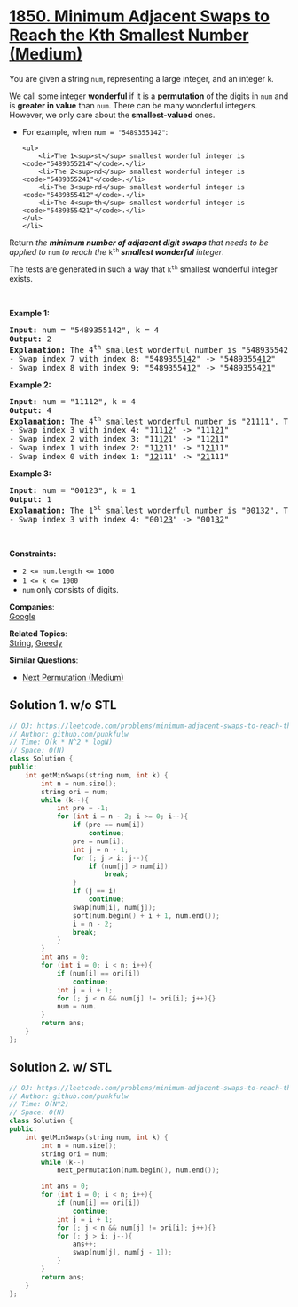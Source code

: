 # [1850. Minimum Adjacent Swaps to Reach the Kth Smallest Number (Medium)](https://leetcode.com/problems/minimum-adjacent-swaps-to-reach-the-kth-smallest-number/)

<p>You are given a string <code>num</code>, representing a large integer, and an integer <code>k</code>.</p>

<p>We call some integer <strong>wonderful</strong> if it is a <strong>permutation</strong> of the digits in <code>num</code> and is <strong>greater in value</strong> than <code>num</code>. There can be many wonderful integers. However, we only care about the <strong>smallest-valued</strong> ones.</p>

<ul>
	<li>For example, when <code>num = "5489355142"</code>:

	<ul>
		<li>The 1<sup>st</sup> smallest wonderful integer is <code>"5489355214"</code>.</li>
		<li>The 2<sup>nd</sup> smallest wonderful integer is <code>"5489355241"</code>.</li>
		<li>The 3<sup>rd</sup> smallest wonderful integer is <code>"5489355412"</code>.</li>
		<li>The 4<sup>th</sup> smallest wonderful integer is <code>"5489355421"</code>.</li>
	</ul>
	</li>
</ul>

<p>Return <em>the <strong>minimum number of adjacent digit swaps</strong> that needs to be applied to </em><code>num</code><em> to reach the </em><code>k<sup>th</sup></code><em><strong> smallest wonderful</strong> integer</em>.</p>

<p>The tests are generated in such a way that <code>k<sup>th</sup></code>&nbsp;smallest wonderful integer exists.</p>

<p>&nbsp;</p>
<p><strong>Example 1:</strong></p>

<pre><strong>Input:</strong> num = "5489355142", k = 4
<strong>Output:</strong> 2
<strong>Explanation:</strong> The 4<sup>th</sup> smallest wonderful number is "5489355421". To get this number:
- Swap index 7 with index 8: "5489355<u>14</u>2" -&gt; "5489355<u>41</u>2"
- Swap index 8 with index 9: "54893554<u>12</u>" -&gt; "54893554<u>21</u>"
</pre>

<p><strong>Example 2:</strong></p>

<pre><strong>Input:</strong> num = "11112", k = 4
<strong>Output:</strong> 4
<strong>Explanation:</strong> The 4<sup>th</sup> smallest wonderful number is "21111". To get this number:
- Swap index 3 with index 4: "111<u>12</u>" -&gt; "111<u>21</u>"
- Swap index 2 with index 3: "11<u>12</u>1" -&gt; "11<u>21</u>1"
- Swap index 1 with index 2: "1<u>12</u>11" -&gt; "1<u>21</u>11"
- Swap index 0 with index 1: "<u>12</u>111" -&gt; "<u>21</u>111"
</pre>

<p><strong>Example 3:</strong></p>

<pre><strong>Input:</strong> num = "00123", k = 1
<strong>Output:</strong> 1
<strong>Explanation:</strong> The 1<sup>st</sup> smallest wonderful number is "00132". To get this number:
- Swap index 3 with index 4: "001<u>23</u>" -&gt; "001<u>32</u>"
</pre>

<p>&nbsp;</p>
<p><strong>Constraints:</strong></p>

<ul>
	<li><code>2 &lt;= num.length &lt;= 1000</code></li>
	<li><code>1 &lt;= k &lt;= 1000</code></li>
	<li><code>num</code> only consists of digits.</li>
</ul>


**Companies**:  
[Google](https://leetcode.com/company/google)

**Related Topics**:  
[String](https://leetcode.com/tag/string/), [Greedy](https://leetcode.com/tag/greedy/)

**Similar Questions**:
* [Next Permutation (Medium)](https://leetcode.com/problems/next-permutation/)

## Solution 1. w/o STL 

```cpp
// OJ: https://leetcode.com/problems/minimum-adjacent-swaps-to-reach-the-kth-smallest-number/
// Author: github.com/punkfulw
// Time: O(k * N^2 * logN)
// Space: O(N)
class Solution {
public:
    int getMinSwaps(string num, int k) {
        int n = num.size();
        string ori = num;
        while (k--){
            int pre = -1;
            for (int i = n - 2; i >= 0; i--){
                if (pre == num[i])
                    continue;
                pre = num[i];
                int j = n - 1;
                for (; j > i; j--){
                    if (num[j] > num[i])
                        break;
                }
                if (j == i)
                    continue;
                swap(num[i], num[j]);
                sort(num.begin() + i + 1, num.end());
                i = n - 2;
                break;
            }
        }
        int ans = 0;
        for (int i = 0; i < n; i++){
            if (num[i] == ori[i])
                continue;
            int j = i + 1;
            for (; j < n && num[j] != ori[i]; j++){}
            num = num.
        }
        return ans;
    }
};
```

## Solution 2. w/ STL 

```cpp
// OJ: https://leetcode.com/problems/minimum-adjacent-swaps-to-reach-the-kth-smallest-number/
// Author: github.com/punkfulw
// Time: O(N^2)
// Space: O(N)
class Solution {
public:
    int getMinSwaps(string num, int k) {
        int n = num.size();
        string ori = num;
        while (k--)
            next_permutation(num.begin(), num.end());

        int ans = 0;
        for (int i = 0; i < n; i++){
            if (num[i] == ori[i])
                continue;
            int j = i + 1;
            for (; j < n && num[j] != ori[i]; j++){}
            for (; j > i; j--){
                ans++;
                swap(num[j], num[j - 1]);
            }
        }
        return ans;
    }
};
```
